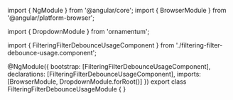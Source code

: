 import { NgModule } from '@angular/core';
import { BrowserModule } from '@angular/platform-browser';
  
import { DropdownModule } from 'ornamentum';
  
import { FilteringFilterDebounceUsageComponent } from './filtering-filter-debounce-usage.component';

@NgModule({
 bootstrap: [FilteringFilterDebounceUsageComponent],
 declarations: [FilteringFilterDebounceUsageComponent],
 imports: [BrowserModule, DropdownModule.forRoot()]
})
export class FilteringFilterDebounceUsageModule {
}

